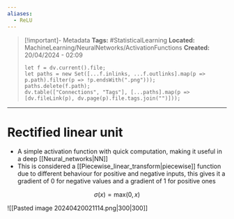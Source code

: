 ```yaml
---
aliases:
  - ReLU
---
```

> [!important]- Metadata
> **Tags:** #StatisticalLearning 
> **Located:** MachineLearning/NeuralNetworks/ActivationFunctions
> **Created:** 20/04/2024 - 02:09
> ```dataviewjs
> let f = dv.current().file;
> let paths = new Set([...f.inlinks, ...f.outlinks].map(p => p.path).filter(p => !p.endsWith(".png")));
> paths.delete(f.path);
> dv.table(["Connections", "Tags"], [...paths].map(p => [dv.fileLink(p), dv.page(p).file.tags.join("")]));
> ```

___
# Rectified linear unit
- A simple activation function with quick computation, making it useful in a deep [[Neural_networks|NN]]
- This is considered a [[Piecewise_linear_transform|piecewise]] function due to different behaviour for positive and negative inputs, this gives it a gradient of 0 for negative values and a gradient of 1 for positive ones

$$\sigma(x)=\text{max}(0,x)$$

![[Pasted image 20240420021114.png|300|300]]
